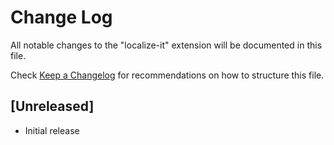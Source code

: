 # Change Log

All notable changes to the "localize-it" extension will be documented in this file.

Check [Keep a Changelog](http://keepachangelog.com/) for recommendations on how to structure this file.

## [Unreleased]

- Initial release